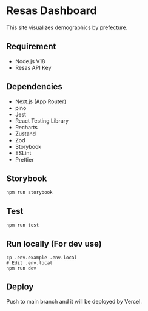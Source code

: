 # Resas Dashboard

This site visualizes demographics by prefecture.

## Requirement

- Node.js V18
- Resas API Key

## Dependencies

- Next.js (App Router)
- pino
- Jest
- React Testing Library
- Recharts
- Zustand
- Zod
- Storybook
- ESLint
- Prettier

## Storybook

```
npm run storybook
```

## Test

```
npm run test
```

## Run locally (For dev use)

```
cp .env.example .env.local
# Edit .env.local
npm run dev
```

## Deploy

Push to main branch and it will be deployed by Vercel.
